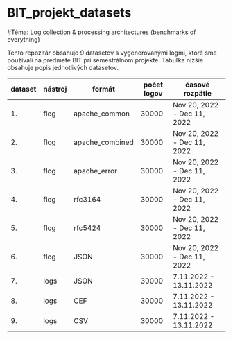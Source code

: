 # BIT_projekt_datasets

#Téma: Log collection & processing architectures (benchmarks of everything)


Tento repozitár obsahuje 9 datasetov s vygenerovanými logmi, ktoré sme používali na predmete BIT pri semestrálnom projekte. Tabuľka nižšie obsahuje popis jednotlivých datasetov.

|dataset|nástroj|formát|počet logov| časové rozpätie|
----|----|-----|-----|-----|
1.	|flog|	apache_common	| 30000 |	Nov 20, 2022 - Dec 11, 2022
2.	|flog|	apache_combined	| 30000 |	Nov 20, 2022 - Dec 11, 2022
3.	|flog|	apache_error	| 30000 |	Nov 20, 2022 - Dec 11, 2022
4.	|flog|	rfc3164	| 30000 |	Nov 20, 2022 - Dec 11, 2022
5.	|flog|	rfc5424	| 30000 |	Nov 20, 2022 - Dec 11, 2022
6.	|flog|	JSON	| 30000 |	Nov 20, 2022 - Dec 11, 2022
7.	|logs|	JSON	| 30000 |	7.11.2022 - 13.11.2022
8.	|logs|	CEF	| 30000 |	7.11.2022 - 13.11.2022
9.	|logs|	CSV	| 30000 |	7.11.2022 - 13.11.2022
